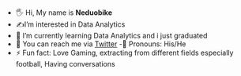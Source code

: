 - 🖐️ Hi, My name is **Neduobike**
- ✍️I’m interested in Data Analytics
- 🧠 I’m currently learning Data Analytics and i just graduated
- 💬 You can reach me via [Twitter](https://www.twitter.com/ObikeNedu)
-👀 Pronouns: His/He
- ⚡ Fun fact: Love Gaming, extracting from different fields especially football, Having conversations
